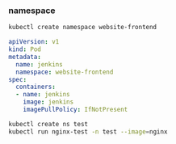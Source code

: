 ### namespace

```bash
kubectl create namespace website-frontend
```
```yaml
apiVersion: v1
kind: Pod
metadata:
  name: jenkins
  namespace: website-frontend
spec:
  containers:
  - name: jenkins
    image: jenkins
    imagePullPolicy: IfNotPresent
```

```bash
kubectl create ns test
kubectl run nginx-test -n test --image=nginx
```